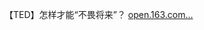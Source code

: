 【TED】怎样才能“不畏将来”？ [open.163.com...](http://open.163.com/movie/2018/1/C/U/MD82PU1DS_MD82Q3GCU.html?recomend=2 "http://open.163.com/movie/2018/1/C/U/MD82PU1DS_MD82Q3GCU.html?recomend=2")
